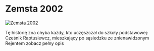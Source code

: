 Zemsta 2002 
=============
[![Zemsta 2002 ](http://vidos.pl/images/player.gif)](http://vidos.pl/zemsta-2002)

 Tę historię zna chyba każdy, kto uczęszczał do szkoły podstawowej: Cześnik Raptusiewcz, mieszkający po sąsiedzku ze znienawidzonym Rejentem zobacz pełny opis
